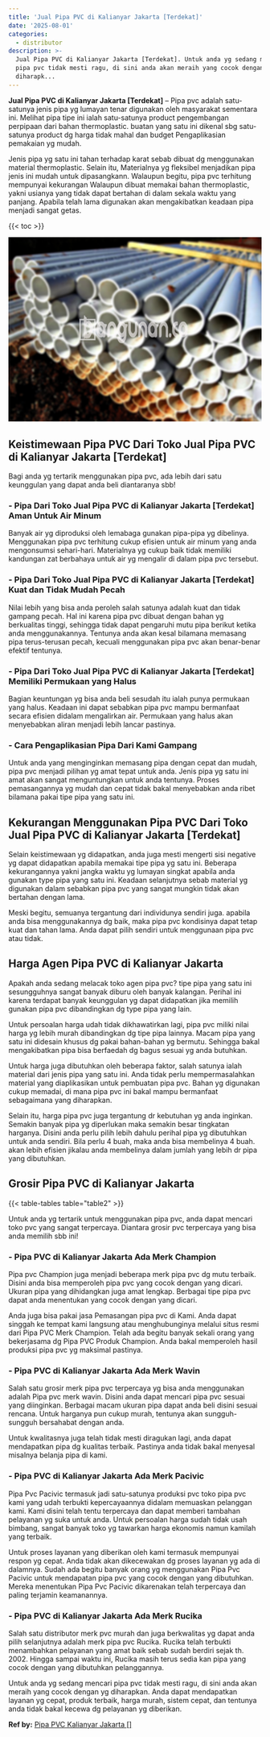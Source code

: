 ```yaml
---
title: 'Jual Pipa PVC di Kalianyar Jakarta [Terdekat]'
date: '2025-08-01'
categories:
  - distributor
description: >-
  Jual Pipa PVC di Kalianyar Jakarta [Terdekat]. Untuk anda yg sedang mencari
  pipa pvc tidak mesti ragu, di sini anda akan meraih yang cocok dengan yg
  diharapk...
---
```


**Jual Pipa PVC di Kalianyar Jakarta \[Terdekat\]** – Pipa pvc adalah satu-satunya jenis pipa yg lumayan tenar digunakan oleh masyarakat sementara ini. Melihat pipa tipe ini ialah satu-satunya product pengembangan perpipaan dari bahan thermoplastic. buatan yang satu ini dikenal sbg satu-satunya product dg harga tidak mahal dan budget Pengaplikasian pemakaian yg mudah.

Jenis pipa yg satu ini tahan terhadap karat sebab dibuat dg menggunakan material thermoplastic. Selain itu, Materialnya yg fleksibel menjadikan pipa jenis ini mudah untuk dipasangkann. Walaupun begitu, pipa pvc terhitung mempunyai kekurangan Walaupun dibuat memakai bahan thermoplastic, yakni usianya yang tidak dapat bertahan di dalam sekala waktu yang panjang. Apabila telah lama digunakan akan mengakibatkan keadaan pipa menjadi sangat getas.

{{< toc >}}

![Jual Pipa PVC di Kalianyar Jakarta [Terdekat]](/images/jaul-pipa-pvc-51.png)

## Keistimewaan Pipa PVC Dari Toko Jual Pipa PVC di Kalianyar Jakarta \[Terdekat\]

Bagi anda yg tertarik menggunakan pipa pvc, ada lebih dari satu keunggulan yang dapat anda beli diantaranya sbb!

### \- Pipa Dari Toko Jual Pipa PVC di Kalianyar Jakarta \[Terdekat\] Aman Untuk Air Minum

Banyak air yg diproduksi oleh lemabaga gunakan pipa-pipa yg dibelinya. Menggunakan pipa pvc terhitung cukup efisien untuk air minum yang anda mengonsumsi sehari-hari. Materialnya yg cukup baik tidak memiliki kandungan zat berbahaya untuk air yg mengalir di dalam pipa pvc tersebut.

### \- Pipa Dari Toko Jual Pipa PVC di Kalianyar Jakarta \[Terdekat\] Kuat dan Tidak Mudah Pecah

Nilai lebih yang bisa anda peroleh salah satunya adalah kuat dan tidak gampang pecah. Hal ini karena pipa pvc dibuat dengan bahan yg berkualitas tinggi, sehingga tidak dapat pengaruhi mutu pipa berikut ketika anda menggunakannya. Tentunya anda akan kesal bilamana memasang pipa terus-terusan pecah, kecuali menggunakan pipa pvc akan benar-benar efektif tentunya.

### \- Pipa Dari Toko Jual Pipa PVC di Kalianyar Jakarta \[Terdekat\] Memiliki Permukaan yang Halus

Bagian keuntungan yg bisa anda beli sesudah itu ialah punya permukaan yang halus. Keadaan ini dapat sebabkan pipa pvc mampu bermanfaat secara efisien didalam mengalirkan air. Permukaan yang halus akan menyebabkan aliran menjadi lebih lancar pastinya.

### \- Cara Pengaplikasian Pipa Dari Kami Gampang

Untuk anda yang menginginkan memasang pipa dengan cepat dan mudah, pipa pvc menjadi pilihan yg amat tepat untuk anda. Jenis pipa yg satu ini amat akan sangat menguntungkan untuk anda tentunya. Proses pemasangannya yg mudah dan cepat tidak bakal menyebabkan anda ribet bilamana pakai tipe pipa yang satu ini.

## Kekurangan Menggunakan Pipa PVC Dari Toko Jual Pipa PVC di Kalianyar Jakarta \[Terdekat\]

Selain keistimewaan yg didapatkan, anda juga mesti mengerti sisi negative yg dapat didapatkan apabila memakai tipe pipa yg satu ini. Beberapa kekurangannya yakni jangka waktu yg lumayan singkat apabila anda gunakan type pipa yang satu ini. Keadaan selanjutnya sebab material yg digunakan dalam sebabkan pipa pvc yang sangat mungkin tidak akan bertahan dengan lama.

Meski begitu, semuanya tergantung dari individunya sendiri juga. apabila anda bisa menggunakannya dg baik, maka pipa pvc kondisinya dapat tetap kuat dan tahan lama. Anda dapat pilih sendiri untuk menggunaan pipa pvc atau tidak.

## Harga Agen Pipa PVC di Kalianyar Jakarta

Apakah anda sedang melacak toko agen pipa pvc? tipe pipa yang satu ini sesungguhnya sangat banyak diburu oleh banyak kalangan. Perihal ini karena terdapat banyak keunggulan yg dapat didapatkan jika memilih gunakan pipa pvc dibandingkan dg type pipa yang lain.

Untuk persoalan harga udah tidak dikhawatirkan lagi, pipa pvc miliki nilai harga yg lebih murah dibandingkan dg tipe pipa lainnya. Macam pipa yang satu ini didesain khusus dg pakai bahan-bahan yg bermutu. Sehingga bakal mengakibatkan pipa bisa berfaedah dg bagus sesuai yg anda butuhkan.

Untuk harga juga dibutuhkan oleh beberapa faktor, salah satunya ialah material dari jenis pipa yang satu ini. Anda tidak perlu mempermasalahkan material yang diaplikasikan untuk pembuatan pipa pvc. Bahan yg digunakan cukup memadai, di mana pipa pvc ini bakal mampu bermanfaat sebagaimana yang diharapkan.

Selain itu, harga pipa pvc juga tergantung dr kebutuhan yg anda inginkan. Semakin banyak pipa yg diperlukan maka semakin besar tingkatan harganya. Disini anda perlu pilih lebih dahulu perihal pipa yg dibutuhkan untuk anda sendiri. Bila perlu 4 buah, maka anda bisa membelinya 4 buah. akan lebih efisien jikalau anda membelinya dalam jumlah yang lebih dr pipa yang dibutuhkan.

## Grosir Pipa PVC di Kalianyar Jakarta

{{< table-tables table="table2" >}}

Untuk anda yg tertarik untuk menggunakan pipa pvc, anda dapat mencari toko pvc yang sangat terpercaya. Diantara grosir pvc terpercaya yang bisa anda memilih sbb ini!

### \- Pipa PVC di Kalianyar Jakarta Ada Merk Champion

Pipa pvc Champion juga menjadi beberapa merk pipa pvc dg mutu terbaik. Disini anda bisa memperoleh pipa pvc yang cocok dengan yang dicari. Ukuran pipa yang dihidangkan juga amat lengkap. Berbagai tipe pipa pvc dapat anda menentukan yang cocok dengan yang dicari.

Anda juga bisa pakai jasa Pemasangan pipa pvc di Kami. Anda dapat singgah ke tempat kami langsung atau menghubunginya melalui situs resmi dari Pipa PVC Merk Champion. Telah ada begitu banyak sekali orang yang bekerjasama dg Pipa PVC Produk Champion. Anda bakal memperoleh hasil produksi pipa pvc yg maksimal pastinya.

### \- Pipa PVC di Kalianyar Jakarta Ada Merk Wavin

Salah satu grosir merk pipa pvc terpercaya yg bisa anda menggunakan adalah Pipa pvc merk wavin. Disini anda dapat mencari pipa pvc sesuai yang diinginkan. Berbagai macam ukuran pipa dapat anda beli disini sesuai rencana. Untuk harganya pun cukup murah, tentunya akan sungguh-sungguh bersahabat dengan anda.

Untuk kwalitasnya juga telah tidak mesti diragukan lagi, anda dapat mendapatkan pipa dg kualitas terbaik. Pastinya anda tidak bakal menyesal misalnya belanja pipa di kami.

### \- Pipa PVC di Kalianyar Jakarta Ada Merk Pacivic

Pipa Pvc Pacivic termasuk jadi satu-satunya produksi pvc toko pipa pvc kami yang udah terbukti kepercayaannya didalam memuaskan pelanggan kami. Kami disini telah tentu terpercaya dan dapat memberi tambahan pelayanan yg suka untuk anda. Untuk persoalan harga sudah tidak usah bimbang, sangat banyak toko yg tawarkan harga ekonomis namun kamilah yang terbaik.

Untuk proses layanan yang diberikan oleh kami termasuk mempunyai respon yg cepat. Anda tidak akan dikecewakan dg proses layanan yg ada di dalamnya. Sudah ada begitu banyak orang yg menggunakan Pipa Pvc Pacivic untuk mendapatan pipa pvc yang cocok dengan yang dibutuhkan. Mereka menentukan Pipa Pvc Pacivic dikarenakan telah terpercaya dan paling terjamin keamanannya.

### \- Pipa PVC di Kalianyar Jakarta Ada Merk Rucika

Salah satu distributor merk pvc murah dan juga berkwalitas yg dapat anda pilih selanjutnya adalah merk pipa pvc Rucika. Rucika telah terbukti menambahkan pelayanan yang amat baik sebab sudah berdiri sejak th. 2002. Hingga sampai waktu ini, Rucika masih terus sedia kan pipa yang cocok dengan yang dibutuhkan pelanggannya.

Untuk anda yg sedang mencari pipa pvc tidak mesti ragu, di sini anda akan meraih yang cocok dengan yg diharapkan. Anda dapat mendapatkan layanan yg cepat, produk terbaik, harga murah, sistem cepat, dan tentunya anda tidak bakal kecewa dg pelayanan yg diberikan.

**Ref by:** [Pipa PVC Kalianyar Jakarta []](https://id.wikipedia.org/wiki/Pipa)
